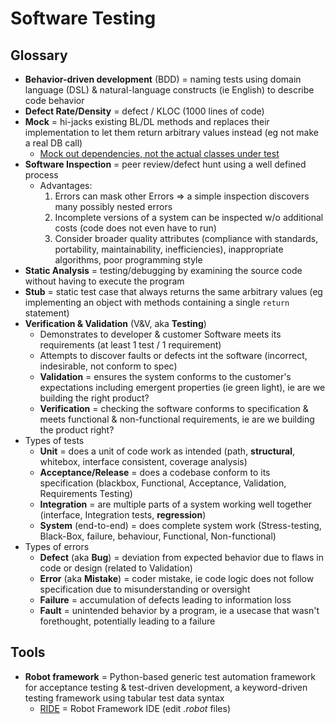 # Software Testing

## Glossary

* **Behavior-driven development** (BDD) = naming tests using domain language (DSL) & natural-language constructs (ie English) to describe code behavior
* **Defect Rate/Density** = defect / KLOC (1000 lines of code)
* **Mock** = hi-jacks existing BL/DL methods and replaces their implementation to let them return arbitrary values instead (eg not make a real DB call)
  * [Mock out dependencies, not the actual classes under test](https://stackoverflow.com/a/2277068)
* **Software Inspection** = peer review/defect hunt using a well defined process
  * Advantages:
    1. Errors can mask other Errors => a simple inspection discovers many possibly nested errors
    2. Incomplete versions of a system can be inspected w/o additional costs (code does not even have to run)
    3. Consider broader quality attributes (compliance with standards, portability, maintainability, inefficiencies), inappropriate algorithms, poor programming style
* **Static Analysis** = testing/debugging by examining the source code without having to execute the program
* **Stub** = static test case that always returns the same arbitrary values (eg implementing an object with methods containing a single `return` statement)
* **Verification & Validation** (V&V, aka **Testing**)
  * Demonstrates to developer & customer Software meets its requirements (at least 1 test / 1 requirement)
  * Attempts to discover faults or defects int the software (incorrect, indesirable, not conform to spec)
  * **Validation** = ensures the system conforms to the customer's expectations including emergent properties (ie green light), ie are we building the right product?
  * **Verification** = checking the software conforms to specification & meets functional & non-functional requirements, ie are we building the product right?
* Types of tests
  * **Unit** = does a unit of code work as intended (path, **structural**, whitebox, interface consistent, coverage analysis)
  * **Acceptance/Release** = does a codebase conform to its specification (blackbox, Functional, Acceptance, Validation, Requirements Testing)
  * **Integration** = are multiple parts of a system working well together (interface, Integration tests, **regression**)
  * **System** (end-to-end) = does complete system work (Stress-testing, Black-Box, failure, behaviour, Functional, Non-functional)
* Types of errors
  * **Defect** (aka **Bug**) = deviation from expected behavior due to flaws in code or design (related to Validation)
  * **Error** (aka **Mistake**) = coder mistake, ie code logic does not follow specification due to misunderstanding or oversight
  * **Failure** = accumulation of defects leading to information loss
  * **Fault** = unintended behavior by a program, ie a usecase that wasn't forethought, potentially leading to a failure

## Tools

* **Robot framework** = Python-based generic test automation framework for acceptance testing & test-driven development, a keyword-driven testing framework using tabular test data syntax
  * [RIDE](https://github.com/robotframework/RIDE) = Robot Framework IDE (edit _.robot_ files)
